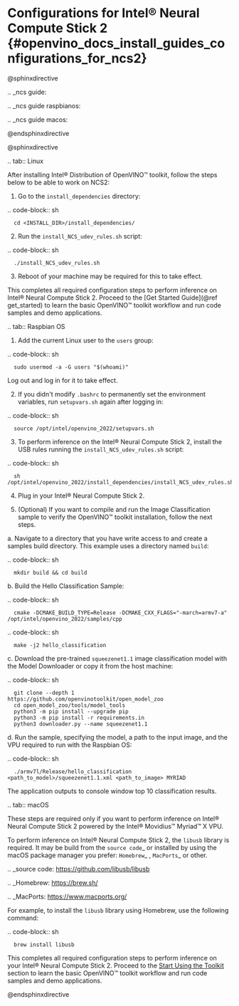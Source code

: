 # Configurations for Intel® Neural Compute Stick 2 {#openvino_docs_install_guides_configurations_for_ncs2}

@sphinxdirective

.. _ncs guide:

.. _ncs guide raspbianos:

.. _ncs guide macos:

@endsphinxdirective


@sphinxdirective

.. tab:: Linux

   After installing Intel® Distribution of OpenVINO™ toolkit, follow the steps below to be able to work on NCS2:

   1. Go to the `install_dependencies` directory:

   .. code-block:: sh

      cd <INSTALL_DIR>/install_dependencies/

   2. Run the `install_NCS_udev_rules.sh` script:

   .. code-block:: sh

      ./install_NCS_udev_rules.sh

   3. Reboot of your machine may be required for this to take effect.

   This completes all required configuration steps to perform inference on Intel® Neural Compute Stick 2. 
   Proceed to the [Get Started Guide](@ref get_started) to learn the basic OpenVINO™ toolkit workflow and run code samples and demo applications.

.. tab:: Raspbian OS

   1. Add the current Linux user to the `users` group:

   .. code-block:: sh

      sudo usermod -a -G users "$(whoami)"

   Log out and log in for it to take effect.

   2. If you didn't modify `.bashrc` to permanently set the environment variables, run `setupvars.sh` again after logging in:

   .. code-block:: sh

      source /opt/intel/openvino_2022/setupvars.sh
   
   3. To perform inference on the Intel® Neural Compute Stick 2, install the USB rules running the `install_NCS_udev_rules.sh` script:

   .. code-block:: sh

      sh /opt/intel/openvino_2022/install_dependencies/install_NCS_udev_rules.sh

   4. Plug in your Intel® Neural Compute Stick 2.

   5. (Optional) If you want to compile and run the Image Classification sample to verify the OpenVINO™ toolkit installation, follow the next steps.

   a. Navigate to a directory that you have write access to and create a samples build directory. This example uses a directory named `build`:

   .. code-block:: sh

      mkdir build && cd build

   b. Build the Hello Classification Sample:

   .. code-block:: sh

      cmake -DCMAKE_BUILD_TYPE=Release -DCMAKE_CXX_FLAGS="-march=armv7-a" /opt/intel/openvino_2022/samples/cpp
   
   .. code-block:: sh

      make -j2 hello_classification

   c. Download the pre-trained `squeezenet1.1` image classification model with the Model Downloader or copy it from the host machine:

   .. code-block:: sh

      git clone --depth 1 https://github.com/openvinotoolkit/open_model_zoo
      cd open_model_zoo/tools/model_tools
      python3 -m pip install --upgrade pip
      python3 -m pip install -r requirements.in
      python3 downloader.py --name squeezenet1.1 

   d. Run the sample, specifying the model, a path to the input image, and the VPU required to run with the Raspbian OS:
   
   .. code-block:: sh

      ./armv7l/Release/hello_classification <path_to_model>/squeezenet1.1.xml <path_to_image> MYRIAD

   The application outputs to console window top 10 classification results.

.. tab:: macOS

   These steps are required only if you want to perform inference on Intel® Neural Compute Stick 2 powered by the Intel® Movidius™ Myriad™ X VPU.

   To perform inference on Intel® Neural Compute Stick 2, the `libusb` library is required. It may be build from the `source code`_ or installed by using the macOS package manager you prefer: `Homebrew`_ , `MacPorts`_ or other.

   .. _source code: https://github.com/libusb/libusb

   .. _Homebrew: https://brew.sh/

   .. _MacPorts: https://www.macports.org/

   For example, to install the `libusb` library using Homebrew, use the following command:

   .. code-block:: sh

      brew install libusb

   This completes all required configuration steps to perform inference on your Intel® Neural Compute Stick 2.
   Proceed to the <a href="openvino_docs_install_guides_installing_openvino_macos.html#get-started">Start Using the Toolkit</a> section to learn the basic OpenVINO™ toolkit workflow and run code samples and demo applications.


@endsphinxdirective